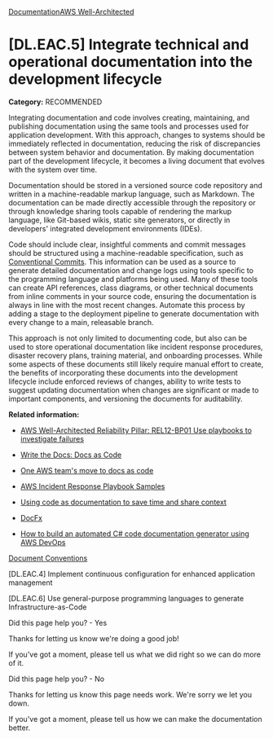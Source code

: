 [Documentation](/index.html)[AWS Well-Architected](devops-guidance.html)

# [DL.EAC.5] Integrate technical and operational documentation into the development lifecycle

**Category:** RECOMMENDED

Integrating documentation and code involves creating, maintaining, and publishing documentation using the same tools and processes used for application development. With this approach, changes to systems should be immediately reflected in documentation, reducing the risk of discrepancies between system behavior and documentation. By making documentation part of the development lifecycle, it becomes a living document that evolves with the system over time.

Documentation should be stored in a versioned source code repository and written in a machine-readable markup language, such as Markdown. The documentation can be made directly accessible through the repository or through knowledge sharing tools capable of rendering the markup language, like Git-based wikis, static site generators, or directly in developers' integrated development environments (IDEs).

Code should include clear, insightful comments and commit messages should be structured using a machine-readable specification, such as [Conventional Commits](https://www.conventionalcommits.org/en/v1.0.0/). This information can be used as a source to generate detailed documentation and change logs using tools specific to the programming language and platforms being used. Many of these tools can create API references, class diagrams, or other technical documents from inline comments in your source code, ensuring the documentation is always in line with the most recent changes. Automate this process by adding a stage to the deployment pipeline to generate documentation with every change to a main, releasable branch.

This approach is not only limited to documenting code, but also can be used to store operational documentation like incident response procedures, disaster recovery plans, training material, and onboarding processes. While some aspects of these documents still likely require manual effort to create, the benefits of incorporating these documents into the development lifecycle include enforced reviews of changes, ability to write tests to suggest updating documentation when changes are significant or made to important components, and versioning the documents for auditability.

**Related information:**

* [AWS Well-Architected Reliability Pillar: REL12-BP01 Use playbooks to investigate failures](https://docs.aws.amazon.com/wellarchitected/latest/reliability-pillar/rel_testing_resiliency_playbook_resiliency.html)

* [Write the Docs: Docs as Code](https://www.writethedocs.org/guide/docs-as-code/)

* [One AWS team's move to docs as code](https://www.youtube.com/watch?v=Cxuo3udElcE)

* [AWS Incident Response Playbook Samples](https://github.com/aws-samples/aws-incident-response-playbooks)

* [Using code as documentation to save time and share context](https://github.com/readme/guides/code-as-documentation)

* [DocFx](https://dotnet.github.io/docfx/)

* [How to build an automated C# code documentation generator using AWS DevOps](https://aws.amazon.com/blogs/modernizing-with-aws/how-to-build-an-automated-c-code-documentation-generator-using-aws-devops/)


[Document Conventions](/general/latest/gr/docconventions.html)

\[DL.EAC.4] Implement continuous configuration for enhanced application management

\[DL.EAC.6] Use general-purpose programming languages to generate Infrastructure-as-Code

Did this page help you? - Yes

Thanks for letting us know we're doing a good job!

If you've got a moment, please tell us what we did right so we can do more of it.

Did this page help you? - No

Thanks for letting us know this page needs work. We're sorry we let you down.

If you've got a moment, please tell us how we can make the documentation better.</awsdocs-view></awsui-app-layout>